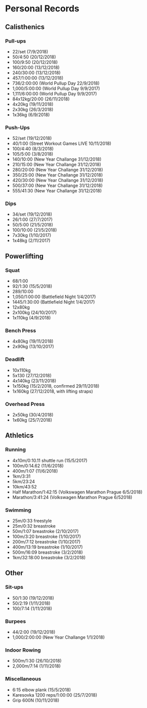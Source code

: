 # Personal Records

## Calisthenics

### Pull-ups
- 22/set (7/9/2018)
- 50/4:50 (20/12/2018)
- 100/9:50 (20/12/2018)
- 160/20:00 (13/12/2018)
- 240/30:00 (13/12/2018)
- 457/1:00:00 (13/12/2018)
- 736/2:00:00 (World Pullup Day 22/9/2018)
- 1,000/5:00:00 (World Pullup Day 9/9/2017)
- 1,111/6:00:00 (World Pullup Day 9/9/2017)
- 84x12kg/20:00 (26/11/2018)
- 4x20kg (19/11/2018)
- 2x30kg (26/3/2018)
- 1x36kg (6/9/2018)

### Push-Ups
- 52/set (19/12/2018)
- 40/1:00 (Street Workout Games LIVE 10/11/2018)
- 100/4:40 (8/3/2018)
- 105/5:00 (3/8/2018)
- 140/10:00 (New Year Challange 31/12/2018)
- 210/15:00 (New Year Challange 31/12/2018)
- 280/20:00 (New Year Challange 31/12/2018)
- 350/25:00 (New Year Challange 31/12/2018)
- 420/30:00 (New Year Challange 31/12/2018)
- 500/37:00 (New Year Challange 31/12/2018)
- 555/41:30 (New Year Challange 31/12/2018)

### Dips
- 34/set (19/12/2018)
- 26/1:00 (27/7/2017)
- 50/5:00 (21/5/2018)
- 100/10:00 (21/5/2018)
- 7x30kg (1/10/2017)
- 1x48kg (2/11/2017)

## Powerlifting

### Squat
- 68/1:00
- 92/1:30 (15/5/2018)
- 289/10:00
- 1,050/1:00:00 (Battlefield Night 1/4/2017)
- 1445/1:30:00 (Battlefield Night 1/4/2017)
- 12x80kg
- 2x100kg (24/10/2017)
- 1x110kg (4/9/2018)

### Bench Press
- 4x80kg (19/11/2018)
- 2x90kg (13/10/2017)

### Deadlift
- 10x110kg
- 5x130 (27/12/2018)
- 4x140kg (23/11/2018)
- 1x150kg (15/2/2018, confirmed 29/11/2018)
- 1x160kg (27/12/2018, with lifting straps)

### Overhead Press
- 2x50kg (30/4/2018)
- 1x60kg (25/7/2018)

## Athletics

### Running
- 4x10m/0:10.11 shuttle run (15/5/2017)
- 100m/0:14.62 (11/6/2018)
- 400m/1:07 (11/6/2018)
- 1km/3:31
- 5km/23:24
- 10km/43:52
- Half Marathon/1:42:15 (Volkswagen Marathon Prague 6/5/2018)
- Marathon/3:41:24 (Volkswagen Marathon Prague 6/52018)

### Swimming
- 25m/0:33 freestyle
- 25m/0:32 breastroke
- 50m/1:07 breastroke (2/10/2017)
- 100m/3:20 breastroke (1/10/2017)
- 200m/7:12 breastroke (1/10/2017)
- 400m/13:19 breastroke (1/10/2017)
- 500m/16:09 breastroke (3/2/2018)
- 1km/32:18:00 breastroke (3/2/2018)

## Other

### Sit-ups
- 50/1:30 (19/12/2018)
- 50/2:19 (1/11/2018)
- 100/7:14 (1/11/2018)

### Burpees
- 44/2:00 (19/12/2018)
- 1,000/2:00:00 (New Year Challange 1/1/2018)

### Indoor Rowing
- 500m/1:30 (26/10/2018)
- 2,000m/7:14 (1/11/2018)

### Miscellaneous
- 6:15 elbow plank (15/5/2018)
- Karesovka 1200 reps/1:00:00 (25/7/2018)
- Grip 600N (10/11/2018)
